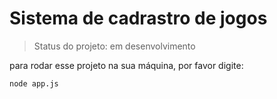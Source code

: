 <h1>Sistema de cadrastro de jogos</h1>

> Status do projeto: em desenvolvimento

para rodar esse projeto na sua máquina, por favor digite:

```
node app.js
```
